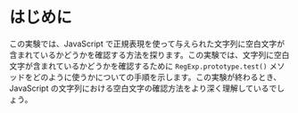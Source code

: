 # はじめに

この実験では、JavaScript で正規表現を使って与えられた文字列に空白文字が含まれているかどうかを確認する方法を探ります。この実験では、文字列に空白文字が含まれているかどうかを確認するために `RegExp.prototype.test()` メソッドをどのように使うかについての手順を示します。この実験が終わるとき、JavaScript の文字列における空白文字の確認方法をより深く理解しているでしょう。
